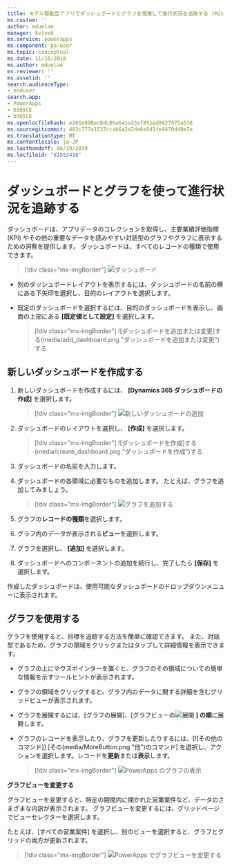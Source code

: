 ```yaml
---
title: モデル駆動型アプリでダッシュボードとグラフを使用して進行状況を追跡する |MicrosoftDocs
ms.custom: ''
author: mduelae
manager: kvivek
ms.service: powerapps
ms.component: pa-user
ms.topic: conceptual
ms.date: 11/16/2018
ms.author: mduelae
ms.reviewer: ''
ms.assetid: ''
search.audienceType:
- enduser
search.app:
- PowerApps
- D365CE
- D365CE
ms.openlocfilehash: e201e098ec8dc86a641a33ef851ed8627975a538
ms.sourcegitcommit: 483c777a1537ccab6a2a2da6a5d1fe4470dd0e7e
ms.translationtype: MT
ms.contentlocale: ja-JP
ms.lasthandoff: 06/19/2019
ms.locfileid: "61552418"
---
```

# <a name="track-your-progress-with-dashboards-and-charts"></a>ダッシュボードとグラフを使って進行状況を追跡する

ダッシュボードは、アプリデータのコレクションを取得し、主要業績評価指標 (KPI) やその他の重要なデータを読みやすい対話型のグラフやグラフに表示するための洞察を提供します。 ダッシュボードは、すべてのレコードの種類で使用できます。

> [!div class="mx-imgBorder"]
> ![ダッシュボード](media/Dashboard.png "ダッシュボード") 

-  別のダッシュボードレイアウトを表示するには、ダッシュボードの名前の横にある下矢印を選択し、目的のレイアウトを選択します。
-  既定のダッシュボードを選択するには、目的のダッシュボードを表示し、画面の上部にある **[既定値として設定]** を選択します。

   > [!div class="mx-imgBorder"]
   > ![ダッシュボードを追加または変更]する(media/add_dashboard.png "ダッシュボードを追加または変更")する 

## <a name="create-a-new-dashboard"></a>新しいダッシュボードを作成する

1. 新しいダッシュボードを作成するには、 **[Dynamics 365 ダッシュボードの作成]** を選択します。 

   > [!div class="mx-imgBorder"]
   > ![新しいダッシュボードの追加](media/new_dashboard.png "新しいダッシュボードの追加")
   
2. ダッシュボードのレイアウトを選択し、 **[作成]** を選択します。  

   > [!div class="mx-imgBorder"]
   > ![ダッシュボードを作成]する(media/create_dashboard.png "ダッシュボードを作成")する
 
3. ダッシュボードの名前を入力します。 
4. ダッシュボードの各領域に必要なものを追加します。 たとえば、グラフを追加してみましょう。 

   > [!div class="mx-imgBorder"]
   > ![グラフを追加する](media/add_chart.png "グラフを追加する")
 
 5. グラフの**レコードの種類**を選択します。
 6. グラフ内のデータが表示される**ビュー**を選択します。
 7. グラフを選択し、 **[追加]** を選択します。
 8. ダッシュボードへのコンポーネントの追加を続行し、完了したら **[保存]** を選択します。 
 
作成したダッシュボードは、使用可能なダッシュボードのドロップダウンメニューに表示されます。

## <a name="use-charts"></a>グラフを使用する 

グラフを使用すると、目標を追跡する方法を簡単に確認できます。 また、対話型であるため、グラフの領域をクリックまたはタップして詳細情報を表示できます。

-   グラフの上にマウスポインターを置くと、グラフのその領域についての簡単な情報を示すツールヒントが表示されます。
-   グラフの領域をクリックすると、グラフ内のデータに関する詳細を含むグリッドビューが表示されます。
-   グラフを展開するには、[グラフの展開]、[グラフビューの![](media/expandviewbutton.png "展開") **] の順**に展開します。
-   グラフのレコードを表示したり、グラフを更新したりするには、[![その他のコマンド]] [その(media/MoreButton.png "他")のコマンド] を選択し、アクションを選択します。レコードを**更新**または**表示**します。
     
     > [!div class="mx-imgBorder"]
     > ![PowerApps のグラフの表示](media/ViewOfCharts.png "PowerApps のグラフの表示")  
       

**グラフビューを変更する**
 
グラフビューを変更すると、特定の期間内に開かれた営業案件など、データのさまざまな内訳が表示されます。 グラフビューを変更するには、グリッドページでビューセレクターを選択します。

たとえば、[すべての営業案件] を選択し、別のビューを選択すると、グラフとグリッドの両方が更新されます。

> [!div class="mx-imgBorder"]
> ![PowerApps でグラフビューを変更する](media/ChangeChartView.png "PowerApps でグラフビューを変更する")






